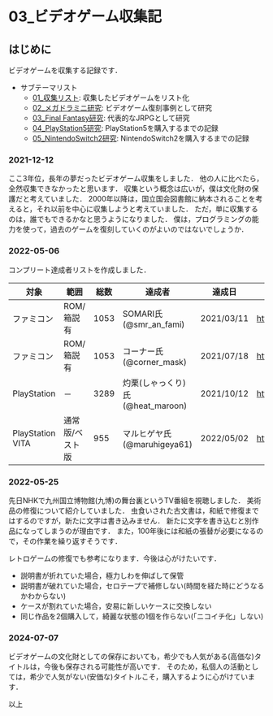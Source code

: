 # 03_ビデオゲーム収集記

## はじめに

ビデオゲームを収集する記録です．

- サブテーマリスト
  - [01_収集リスト](03_01_CollectionList.md): 収集したビデオゲームをリスト化
  - [02_メガドラミニ研究](03_02_MegadriveMini.md): ビデオゲーム復刻事例として研究
  - [03_Final Fantasy研究](03_03_FinalFantasy.md): 代表的なJRPGとして研究
  - [04_PlayStation5研究](03_04_PlayStation5.md): PlayStation5を購入するまでの記録
  - [05_NintendoSwitch2研究](03_05_NintendoSwitchNote.md): NintendoSwitch2を購入するまでの記録

### 2021-12-12

ここ3年位，長年の夢だったビデオゲーム収集をしました．
他の人に比べたら，全然収集できなかったと思います．
収集という概念は広いが，僕は文化財の保護だと考えていました．
2000年以降は，国立国会図書館に納本されることを考えると，それ以前を中心に収集しようと考えていました．
ただ，単に収集するのは，誰でもできるかなと思うようになりました．
僕は，プログラミングの能力を使って，過去のゲームを復刻していくのがよいのではないでしょうか．

### 2022-05-06

コンプリート達成者リストを作成しました．

|対象|範囲|総数|達成者|達成日|備考|
|---|---|---|----|-----|---|
|ファミコン|ROM/箱説有|1053|SOMARI氏(@smr_an_fami)|2021/03/11|https://twitter.com/smr_an_fami/status/1381250946735300610|
|ファミコン|ROM/箱説有|1053|コーナー氏(@corner_mask)|2021/07/18|https://twitter.com/corner_mask/status/1416650529850085377|
|PlayStation|－|3289|灼栗(しゃっくり)氏(@heat_maroon)|2021/10/12|https://twitter.com/heat_maroon/status/1447808515846721537|
|PlayStation VITA|通常版/ベスト版|955|マルヒゲヤ氏(@maruhigeya61)|2022/05/02|https://twitter.com/maruhigeya61/status/1521809952750604290|

### 2022-05-25

先日NHKで九州国立博物館(九博)の舞台裏というTV番組を視聴しました．
美術品の修復について紹介していました．
虫食いされた古文書は，和紙で修復まではするのですが，新たに文字は書き込みません．
新たに文字を書き込むと別作品になってしまうのが理由です．
また，100年後には和紙の張替が必要になるので，その作業を繰り返すそうです．

レトロゲームの修復でも参考になります．今後は心がけたいです．

- 説明書が折れていた場合，極力しわを伸ばして保管
- 説明書が破れていた場合，セロテープで補修しない(時間を経た時にどうなるかわからない)
- ケースが割れていた場合，安易に新しいケースに交換しない
- 同じ作品を2個購入して，綺麗な状態の1個を作らない(「ニコイチ化」しない)

### 2024-07-07

ビデオゲームの文化財としての保存においても，希少でも人気がある(高価な)タイトルは，今後も保存される可能性が高いです．
そのため，私個人の活動としては，希少で人気がない(安価な)タイトルこそ，購入するように心がけています．

以上

